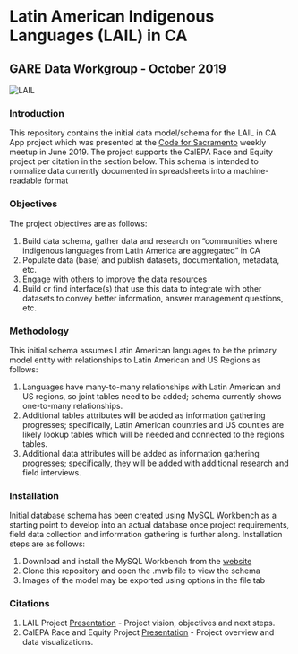 # Latin American Indigenous Languages (LAIL) in CA

## GARE Data Workgroup - October 2019

![LAIL](https://github.com/walteryu/code4sac/blob/master/lail_schema/images/lail_schema.png)

### Introduction

This repository contains the initial data model/schema for the LAIL in CA App project which was presented at the [Code for Sacramento](https://codeforsacramento.org/) weekly meetup in June 2019. The project supports the CalEPA Race and Equity project per citation in the section below. This schema is intended to normalize data currently documented in spreadsheets into a machine-readable format

### Objectives

The project objectives are as follows:

1. Build data schema, gather data and research on “communities where indigenous languages from Latin America are aggregated” in CA
2. Populate data (base) and publish datasets, documentation, metadata, etc.
3. Engage with others to improve the data resources
4. Build or find interface(s) that use this data to integrate with other datasets to convey better information, answer management questions, etc.

### Methodology

This initial schema assumes Latin American languages to be the primary model entity with relationships to Latin American and US Regions as follows:

1. Languages have many-to-many relationships with Latin American and US regions, so joint tables need to be added; schema currently shows one-to-many relationships.
2. Additional tables attributes will be added as information gathering progresses; specifically, Latin American countries and US counties are likely lookup tables which will be needed and connected to the regions tables.
3. Additional data attributes will be added as information gathering progresses; specifically, they will be added with additional research and field interviews.

### Installation

Initial database schema has been created using [MySQL Workbench](https://www.mysql.com/products/workbench/) as a starting point to develop into an actual database once project requirements, field data collection and information gathering is further along. Installation steps are as follows:

1. Download and install the MySQL Workbench from the [website](https://dev.mysql.com/downloads/workbench/)
2. Clone this repository and open the .mwb file to view the schema
3. Images of the model may be exported using options in the file tab

### Citations

1. LAIL Project [Presentation](https://docs.google.com/presentation/d/1hciMUyJdT-u6d4VA6AetnbkaosuQFIxMqpMa9P-simI/edit?usp=sharing) - Project vision, objectives and next steps.
2. CalEPA Race and Equity Project [Presentation](https://docs.google.com/presentation/d/12iTLCcX2qJdTxPP6yveGo46zU45V1huZCJaISqXlAew/edit?usp=sharing) - Project overview and data visualizations.

